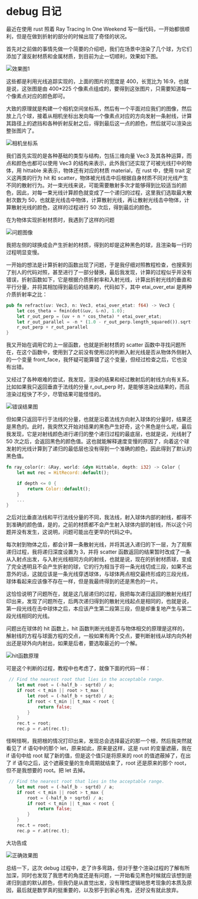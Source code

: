 # debug 日记

最近在使用 rust 照着 Ray Tracing In One Weekend 写一版代码，一开始都很顺利，但是在做到折射的部分的时候出现了奇怪的状况。

首先对之前做的事情先做一个简要的介绍吧，我们在场景中渲染了几个球，为它们添加了漫反射材质和金属材质，到目前为止一切顺利，效果如下图。

![效果图1](https://github.com/JiamingZang/Raytracing-In-One-Weekend/blob/main/debug_log/assets/image.png)

这些都是利用光线追踪实现的，上面的图片的宽度是 400，长宽比为 16:9，也就是说，这张图是由 400\*225 个像素点组成的，要得到这张图片，只需要知道每一个像素点对应的颜色即可。

大致的原理就是构建一个相机空间坐标系，然后有一个平面对应我们的图像，然后放上几个球，接着从相机坐标出发向每一个像素点对应的方向发射一条射线，计算其路径上的遮挡和各种折射反射之后，得到最后这一点的颜色，然后就可以渲染出整张图片了。

![相机坐标系](./assets/image2.png)

我们首先实现的是各种基础的类型与结构，包括三维向量 Vec3 及其各种运算，而点和颜色也都可以使用 Vec3 的结构来表示，此外我们还实现了可被光线打中的物体，用 hittable 来表示，物体还有对应的材质 material，在 rust 中，使用 trait 定义这两类的行为 hit 和 scatter，物体被光线击中后根据自身材质不同对光线产生不同的散射行为。对一束光线来说，可能需要散射多次才能够得到比较适当的颜色，因此，对每一束光线计算颜色就变成了一个递归的过程，这里我们选取最大散射次数为 50，也就是光线击中物体，计算散射光线，再让散射光线击中物体，计算散射光线的颜色，这样的过程进行 50 次后，得到最后的颜色。

在为物体实现折射材质时，我遇到了这样的问题

![问题图像](./assets/image3.png)

我把左侧的球换成会产生折射的材质，得到的却是这种黑色的球，且渲染每一行的过程明显变慢。

一开始的想法是计算折射的函数出现了问题，于是我仔细对照教程检查，也搜索到了别人的代码对照，甚至进行了一部分替换，最后我发现，计算的过程似乎并没有错误，折射函数如下，它是根据介质折射率和入射光线，计算出折射光线的垂直和平行分量，并将其相加得到最后的结果的，代码如下，其中 etai_over_etai 是两种介质折射率之比：

```rust
pub fn refract(uv: Vec3, n: Vec3, etai_over_etat: f64) -> Vec3 {
    let cos_theta = fmin(dot(&uv, &-n), 1.0);
    let r_out_perp = (uv + n * cos_theta) * etai_over_etat;
    let r_out_parallel = -n * (1.0 - r_out_perp.length_squared()).sqrt();
    r_out_perp + r_out_parallel
}
```

我又开始在调用它的上一层函数，也就是折射材质的 scatter 函数中寻找问题所在，在这个函数中，使用到了之前没有使用过的判断入射光线是否从物体外侧射入的一个变量 front_face，我怀疑可能算错了这个变量，但经过检查之后，它也没有出错。

又经过了各种艰难的尝试，我发现，渲染的结果和经过散射后的射线方向有关系，比如如果我只返回垂直于法线的分量 r_out_perp 时，是能够渲染出结果的，而且渲染过程快了不少，尽管结果可能怪怪的。

![错误结果图](./assets/image4.png)

但如果只返回平行于法线的分量，也就是沿着法线方向射入球体的分量时，结果还是黑色的。此时，我突然又开始对结果的黑色产生好奇，这个黑色是什么呢，最后我发现，它是对射线颜色进行递归的整个递归过程的最底层，也就是说，光线射了 50 次之后，会返回黑色的颜色值。这也就能解释速度变慢的原因了，向着这个球发射的光线计算到了递归的最低层也没有得到一个准确的颜色，因此得到了默认的黑色值。

```rust
fn ray_color(r: &Ray, world: &dyn Hittable, depth: i32) -> Color {
    let mut rec = HitRecord::default();

    if depth <= 0 {
        return Color::default();
    }
    ...
}

```

之后对比垂直法线和平行法线分量的不同，我法线，射入球体内部的射线，都得不到准确的颜色值，是的，之前的材质都不会产生射入球体内部的射线，所以这个问题并没有发生，这说明，问题可能出在更早的代码之中。

每次射到物体之后，都会计算一条散射光线，并将其送入递归的下一层，为了观察递归过程，我将递归深度设置为 3，并将 scatter 函数返回的结果暂时改成了一条从入射点出发，与入射光线相同方向的射线，也就是说，现在的折射材质球，变成了完全透明且不会产生折射的球，它的行为相当于将一条光线切成三段，如果不出意外的话，这就应该是一条光线穿透球体，与球体两点相交最终形成的三段光线，球体看起来应该像不存在一样，但是我最终得到的还是黑色的一片。

这恰恰说明了问题所在，就是这几层递归的过程，我把每次递归返回的散射光线打印出来，发现了问题所在，后两次递归得到的散射光线起点是相同的，也就是说，第一段光线在击中球体之后，本应该产生第二段第三段，但是却重复地产生与第二段光线相同的光线。

问题出在球体的 hit 函数上，hit 函数判断光线是否与物体相交的原理是这样的，解射线的方程与球面方程的交点，一般如果有两个交点，要判断射线从球内向外射出还是球外向内射出，如果是后者，要选取最近的一个解。

![hit函数原理](./assets/image5.png)

可是这个判断的过程，教程中也考虑了，就像下面的代码一样：

```rust
 // Find the nearest root that lies in the acceptable range.
    let mut root = (-half_b - sqrtd) / a;
    if root < t_min || root > t_max {
        let root = (-half_b + sqrtd) / a;
        if root < t_min || t_max < root {
            return false;
        }
    }
    rec.t = root;
    rec.p = r.at(rec.t);
```

怪啊怪啊，我把根的情况打印出来，发现总会选择最近的那一个根，然后我突然就看见了 if 语句中的那个 let，原来如此，原来是这样，这是 rust 的变量遮蔽，我在 if 语句中给 root 赋了新的值，但是这个值只是将原来的 root 的值遮蔽掉了，在出了 if 语句之后，这个遮蔽变量的生命周期就结束了，root 还是原来的那个 root，但不是我想要的 root。把 let 去掉。

```rust
 // Find the nearest root that lies in the acceptable range.
    let mut root = (-half_b - sqrtd) / a;
    if root < t_min || root > t_max {
        root = (-half_b + sqrtd) / a;
        if root < t_min || t_max < root {
            return false;
        }
    }
    rec.t = root;
    rec.p = r.at(rec.t);
```

大功告成

![正确效果图](./assets/image6.png)

总结一下，这次 debug 过程中，走了许多弯路，但对于整个渲染过程的了解有所加深，同时也发现了我思考的角度还是有问题，一开始看见黑色时候就应该想到是递归到底的默认颜色，但我仍是从直觉出发，没有理性逻辑地思考现象的本质及原因，最后就是数学真的挺重要的，以及邪乎到家必有鬼，还好没有就此放弃。
